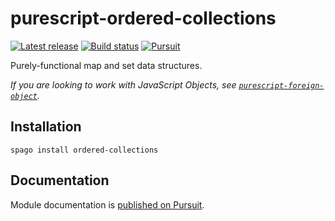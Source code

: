 # purescript-ordered-collections

[![Latest release](http://img.shields.io/github/release/purescript/purescript-ordered-collections.svg)](https://github.com/purescript/purescript-ordered-collections/releases)
[![Build status](https://github.com/purescript/purescript-ordered-collections/workflows/CI/badge.svg?branch=master)](https://github.com/purescript/purescript-ordered-collections/actions?query=workflow%3ACI+branch%3Amaster)
[![Pursuit](https://pursuit.purescript.org/packages/purescript-ordered-collections/badge)](https://pursuit.purescript.org/packages/purescript-ordered-collections)

Purely-functional map and set data structures.

_If you are looking to work with JavaScript Objects, see [`purescript-foreign-object`](https://github.com/purescript/purescript-foreign-object)._

## Installation

```
spago install ordered-collections
```

## Documentation

Module documentation is [published on Pursuit](http://pursuit.purescript.org/packages/purescript-ordered-collections).

